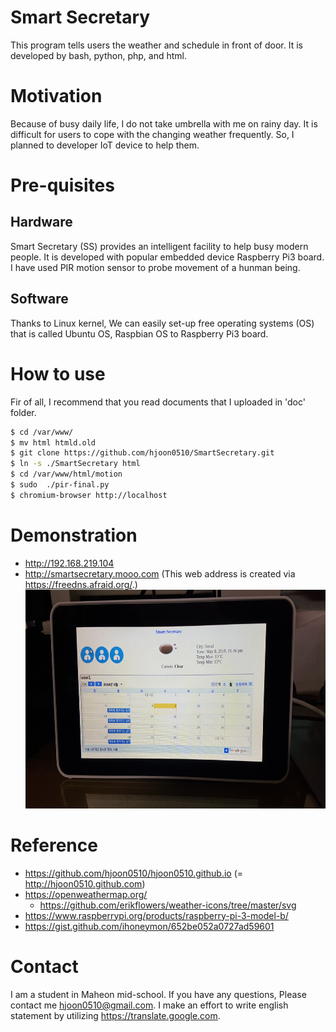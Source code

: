 # Smart Secretary
This program tells users the weather and schedule in front of door. It is developed by bash, python, php, and html.

# Motivation
Because of busy daily life, I do not take umbrella with me on rainy day.
It is difficult for users to cope with the changing weather frequently.
So, I planned to developer IoT device to help them.

# Pre-quisites

## Hardware
Smart Secretary (SS) provides an intelligent facility to help busy modern people. It is developed with popular
embedded device Raspberry Pi3 board. I have used PIR motion sensor to probe movement of a hunman being.

## Software
Thanks to Linux kernel, We can easily set-up free operating systems (OS) that is called Ubuntu OS, Raspbian OS
to Raspberry Pi3 board.

# How to use
Fir of all, I recommend that you read documents that I uploaded in 'doc' folder.
```bash
$ cd /var/www/
$ mv html htmld.old
$ git clone https://github.com/hjoon0510/SmartSecretary.git
$ ln -s ./SmartSecretary html
$ cd /var/www/html/motion
$ sudo  ./pir-final.py
$ chromium-browser http://localhost
```

# Demonstration
* http://192.168.219.104 
* http://smartsecretary.mooo.com (This web address is created via https://freedns.afraid.org/.)
<img src=https://github.com/hjoon0510/SmartSecretary/blob/master/pic/demo4.jpg border=0 width=500 height=350> </img>


# Reference
* https://github.com/hjoon0510/hjoon0510.github.io (= http://hjoon0510.github.com)
* https://openweathermap.org/
   * https://github.com/erikflowers/weather-icons/tree/master/svg
* https://www.raspberrypi.org/products/raspberry-pi-3-model-b/
* https://gist.github.com/ihoneymon/652be052a0727ad59601

# Contact
I am a student in Maheon mid-school. If you have any questions, Please contact me hjoon0510@gmail.com.
I make an effort to write english statement by utilizing https://translate.google.com.
